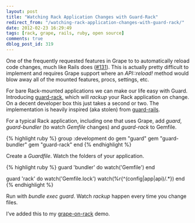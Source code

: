 ```yaml
---
layout: post
title: "Watching Rack Application Changes with Guard-Rack"
redirect_from: "/watching-rack-application-changes-with-guard-rack/"
date: 2012-02-23 16:29:49
tags: [rack, grape, rails, ruby, open source]
comments: true
dblog_post_id: 319
---
```

One of the frequently requested features in Grape to to automatically reload code changes, much like Rails does ([#131](https://github.com/ruby-grape/grape/issues/131)). This is actually pretty difficult to implement and requires Grape support where an _API::reload!_ method would blow away all of the mounted features, procs, settings, etc.

For bare Rack-mounted applications we can make our life easy with Guard. Introducing [guard-rack](https://github.com/dblock/guard-rack), which will _rackup_ your Rack application on change. On a decent developer box this just takes a second or two.  The implementation is heavily inspired (aka stolen) from [guard-rails](https://github.com/ranmocy/guard-rails).

For a typical Rack application, including one that uses Grape, add _guard_, _guard-bundler_ (to watch _Gemfile_ changes) and _guard-rack_ to Gemfile.

{% highlight ruby %}
group :development do
  gem "guard"
  gem "guard-bundler"
  gem "guard-rack"
end
{% endhighlight %}

Create a _Guardfile_. Watch the folders of your application.

{% highlight ruby %}
guard 'bundler' do
  watch('Gemfile')
end

guard 'rack' do
  watch('Gemfile.lock')
  watch(%r{^(config|app|api)/.\*})
end
{% endhighlight %}

Run with _bundle exec guard_. Watch _rackup_ happen every time you change files.

I’ve added this to my [grape-on-rack](https://github.com/dblock/grape-on-rack) demo.

